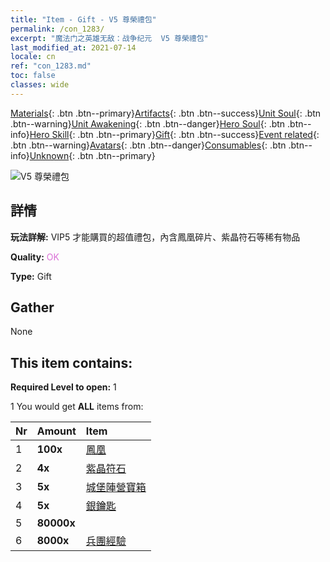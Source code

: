 ```yaml
---
title: "Item - Gift - V5 尊榮禮包"
permalink: /con_1283/
excerpt: "魔法门之英雄无敌：战争纪元  V5 尊榮禮包"
last_modified_at: 2021-07-14
locale: cn
ref: "con_1283.md"
toc: false
classes: wide
---
```

 [Materials](/ItemsCN/){: .btn .btn--primary}[Artifacts](/ItemsCN/Artifacts/){: .btn .btn--success}[Unit Soul](/ItemsCN/UnitSoul/){: .btn .btn--warning}[Unit Awakening](/ItemsCN/UnitAwakening/){: .btn .btn--danger}[Hero Soul](/ItemsCN/HeroSoul/){: .btn .btn--info}[Hero Skill](/ItemsCN/HeroSkill/){: .btn .btn--primary}[Gift](/ItemsCN/Gift/){: .btn .btn--success}[Event related](/ItemsCN/Events/){: .btn .btn--warning}[Avatars](/ItemsCN/Avatars/){: .btn .btn--danger}[Consumables](/ItemsCN/Consumables/){: .btn .btn--info}[Unknown](/ItemsCN/Unknown/){: .btn .btn--primary}

 ![V5 尊榮禮包](/images/t/i_905005.png)

## 詳情
 **玩法詳解:** VIP5 才能購買的超值禮包，內含鳳凰碎片、紫晶符石等稀有物品

 **Quality:** <span style="color: #DA70D6">OK</span>

 **Type:** Gift

## Gather

  None

## This item contains:

 **Required Level to open:** 1

 1 You would get **ALL** items  from:

  | Nr | Amount |     Item    |
  |:---|:-------|:------------|
  | 1 |  **100x** | [鳳凰](/cn/Items/unt_268/) |  | 
  | 2 |  **4x** | [紫晶符石](/cn/Items/con_720/) |  | 
  | 3 |  **5x** | [城堡陣營寶箱](/cn/Items/con_1269/) |  | 
  | 4 |  **5x** | [銀鑰匙](/cn/Items/con_693/) |  | 
  | 5 |  **80000x** | <i class="fas fa-coins"/> |  | 
  | 6 |  **8000x** | [兵團經驗](/cn/Items/con_902/) |  | 

